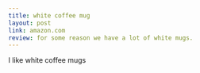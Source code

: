 ```yaml
---
title: white coffee mug
layout: post
link: amazon.com
review: for some reason we have a lot of white mugs. 
---
```


I like white coffee mugs